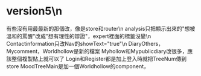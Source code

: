 # version5\n
有些沒有用最最新的那個改，像是store和router\n
analysis只把顯示出來的"想被溫和的罵醒"改成"想有理性的辯證"，expert裡面的標籤沒變\n
Contactinformation只改Nav的showText="true"\n
DiaryOthers，Mycomment，Worldhollow是新的檔案
Myhollow和Mypublicdiary改很多，應該整個複製貼上就可以了
Login和Register都是加上登入時就把TreeNum傳到store
MoodTreeMain是加一個Worldhollow的component，<template>最下面加一個Worldhollow標籤
